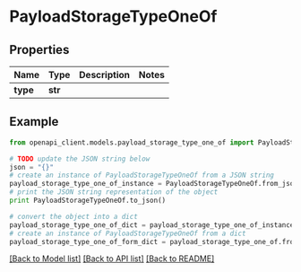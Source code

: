 # PayloadStorageTypeOneOf


## Properties
Name | Type | Description | Notes
------------ | ------------- | ------------- | -------------
**type** | **str** |  | 

## Example

```python
from openapi_client.models.payload_storage_type_one_of import PayloadStorageTypeOneOf

# TODO update the JSON string below
json = "{}"
# create an instance of PayloadStorageTypeOneOf from a JSON string
payload_storage_type_one_of_instance = PayloadStorageTypeOneOf.from_json(json)
# print the JSON string representation of the object
print PayloadStorageTypeOneOf.to_json()

# convert the object into a dict
payload_storage_type_one_of_dict = payload_storage_type_one_of_instance.to_dict()
# create an instance of PayloadStorageTypeOneOf from a dict
payload_storage_type_one_of_form_dict = payload_storage_type_one_of.from_dict(payload_storage_type_one_of_dict)
```
[[Back to Model list]](../README.md#documentation-for-models) [[Back to API list]](../README.md#documentation-for-api-endpoints) [[Back to README]](../README.md)


